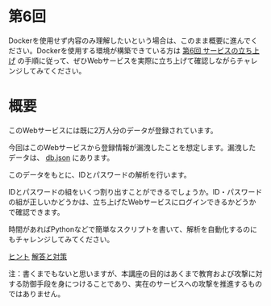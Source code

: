 # 第6回

Dockerを使用せず内容のみ理解したいという場合は、このまま概要に進んでください。Dockerを使用する環境が構築できている方は [第6回 サービスの立ち上げ](https://github.com/kmc-jp/2022-web/blob/main/section-06/Server.md) の手順に従って、ぜひWebサービスを実際に立ち上げて確認しながらチャレンジしてみてください。

# 概要

このWebサービスには既に2万人分のデータが登録されています。

今回はこのWebサービスから登録情報が漏洩したことを想定します。漏洩したデータは、 [db.json](https://raw.githubusercontent.com/kmc-jp/2022-web/main/section-06/db.json) にあります。

このデータをもとに、IDとパスワードの解析を行います。

IDとパスワードの組をいくつ割り出すことができるでしょうか。ID・パスワードの組が正しいかどうかは、立ち上げたWebサービスにログインできるかどうかで確認できます。

時間があればPythonなどで簡単なスクリプトを書いて、解析を自動化するのにもチャレンジしてみてください。

[ヒント](https://github.com/kmc-jp/2022-web/blob/main/section-06/Hints.md)
[解答と対策](https://github.com/kmc-jp/2022-web/blob/main/section-06/Answer.md)

注：書くまでもないと思いますが、本講座の目的はあくまで教育および攻撃に対する防御手段を身につけることであり、実在のサービスへの攻撃を推進するものではありません。
